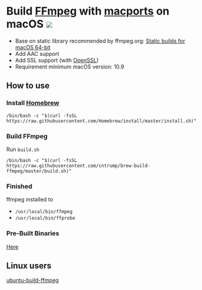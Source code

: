 # Build [FFmpeg](https://ffmpeg.org) with [macports](https://www.macports.org) on macOS [![](https://travis-ci.org/cntrump/brew-build-ffmpeg.svg?branch=master)](https://travis-ci.org/cntrump/brew-build-ffmpeg)

- Base on static library recommended by ffmpeg.org: [Static builds for macOS 64-bit](https://evermeet.cx/ffmpeg/)
- Add AAC support
- Add SSL support (with [OpenSSL](https://www.openssl.org))
- Requirement minimum macOS version: 10.9

## How to use

### Install [Homebrew](https://brew.sh)

```shell
/bin/bash -c "$(curl -fsSL https://raw.githubusercontent.com/Homebrew/install/master/install.sh)"
```

### Build FFmpeg

Run `build.sh`

```shell
/bin/bash -c "$(curl -fsSL https://raw.githubusercontent.com/cntrump/brew-build-ffmpeg/master/build.sh)"
```

### Finished

ffmpeg installed to

- `/usr/local/bin/ffmpeg`
- `/usr/local/bin/ffprobe`

### Pre-Built Binaries

[Here](https://github.com/cntrump/brew-build-ffmpeg/releases)

## Linux users

[ubuntu-build-ffmpeg](https://github.com/cntrump/ubuntu-build-ffmpeg)
